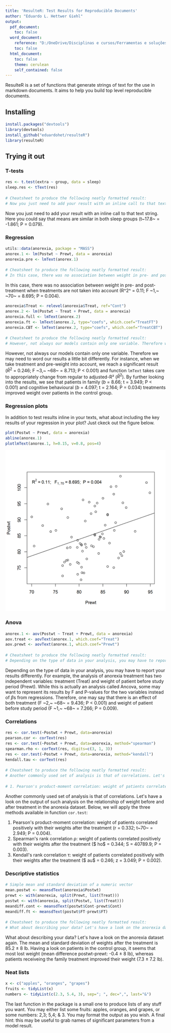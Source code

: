```yaml
---
title: 'ResulteR: Test Results for Reproducible Documents'
author: "Eduardo L. Hettwer Giehl"
output: 
  pdf_document:
    toc: false
  word_document:
    reference: "D:/OneDrive/Disciplinas e cursos/Ferramentas e soluções/Parte 5 - R e Markdown/plos/estilo.docx"
    toc: false
  html_document:
    toc: false
    theme: cerulean
    self_contained: false
---
```



ResulteR is a set of functions that generate strings of text for the use in markdown documents. It aims to help you build top level reproducible documents.

## Installing


```r
install.packages("devtools")
library(devtools)
install_github("eduardohet/resulteR")
library(resulteR)
```

## Trying it out

### T-tests

```r
res <- t.test(extra ~ group, data = sleep)
sleep.res <- tText(res)

# Cheatsheet to produce the following neatly formatted result: 
# Now you just need to add your result with an inline call to that text string. Here you could say that means are similar in both sleep groups (`r sleep.res`).
```
Now you just need to add your result with an inline call to that text string. Here you could say that means are similar in both sleep groups (t~17.8~ = -1.861; P = 0.079).

### Regression

```r
utils::data(anorexia, package = "MASS")
anorex.1 <- lm(Postwt ~ Prewt, data = anorexia)
anorexia.pre <- lmText(anorex.1)

# Cheatsheet to produce the following neatly formatted result: 
# In this case, there was no association between weight in pre- and post-treatment when treatments are not taken into account (`r anorexia.pre`).
```
In this case, there was no association between weight in pre- and post-treatment when treatments are not taken into account (R^2^ = 0.11; F ~1,~ ~70~ = 8.695; P = 0.004). 


```r
anorexia$Treat <- relevel(anorexia$Treat, ref="Cont")
anorex.2 <- lm(Postwt ~ Treat + Prewt, data = anorexia)
anorexia.full <- lmText(anorex.2)
anorexia.ft <- lmText(anorex.2, type="coefs", which.coef="TreatFT")
anorexia.CBT <- lmText(anorex.2, type="coefs", which.coef="TreatCBT")

# Cheatsheet to produce the following neatly formatted result:
# However, not always our models contain only one variable. Therefore we may need to word our results a little bit  differently. For instance, when we take treatment and pre-weight into account, we reach a significant result (`r anorexia.full`) and function `lmText` takes care to appropriately change from regular to adjusted-R² ($\\bar{R}^{2}$). By further looking into the results, we see that patients in family (`r anorexia.ft`) and cognitive  behavioural (`r anorexia.CBT`) treatments improved weight over patients in the control group.
```
However, not always our models contain only one variable. Therefore we may need to word our results a little bit differently. For instance, when we take treatment and pre-weight into account, we reach a significant result ($\bar{R}^{2}$ = 0.246; F ~3,~ ~68~ = 8.713; P < 0.001) and function `lmText` takes care to appropriately change from regular to adjusted-R² ($\bar{R}^{2}$). By further looking into the results, we see that patients in family (*b* = 8.66; t = 3.949; P < 0.001) and cognitive behavioural (*b* = 4.097; t = 2.164; P = 0.034) treatments improved weight over patients in the control group.

### Regression plots

In addition to test results inline in your texts, what about including the key results of your regression in your plot? Just ckeck out the figure below. 

```r
plot(Postwt ~ Prewt, data = anorexia)
abline(anorex.1)
plotlmText(anorex.1, h=0.15, v=0.8, pos=4)
```

![plot of chunk reg.plot](figure/reg.plot-1.png)


### Anova

```r
anorex.1 <- aov(Postwt ~ Treat + Prewt, data = anorexia)
aov.treat <- aovText(anorex.1, which.coef="Treat")
aov.prewt <- aovText(anorex.1, which.coef="Prewt")

# Cheatsheet to produce the following neatly formatted result:
# Depending on the type of data in your analysis, you may have to report your results differently. For example, the analysis of anorexia treatment has two independent variables: treatment (Treat) and weight of patient before study period (Prewt). While this is actually an analysis called Ancova, some may want to represent its results by F and P-values for the two variables instead of betas from regressions. Therefore, one may say that there is an effect of both treatment (`r aov.treat`) and weight of patient before study period (`r aov.prewt`).
```
Depending on the type of data in your analysis, you may have to report your results differently. For example, the analysis of anorexia treatment has two independent variables: treatment (Treat) and weight of patient before study period (Prewt). While this is actually an analysis called Ancova, some may want to represent its results by F and P-values for the two variables instead of $\beta$s from regressions. Therefore, one may say that there is an effect of both treatment (F ~2,~ ~68~ = 9.436; P < 0.001) and weight of patient before study period (F ~1,~ ~68~ = 7.266; P = 0.009).

### Correlations

```r
res <- cor.test(~Postwt + Prewt, data=anorexia)
pearson.cor <- corText(res)
res <- cor.test(~Postwt + Prewt, data=anorexia, method="spearman")
spearman.rho <- corText(res, digits=c(3, 1, 3))
res <- cor.test(~Postwt + Prewt, data=anorexia, method="kendall")
kendall.tau <- corText(res)

# Cheatsheet to produce the following neatly formatted result:
# Another commonly used set of analysis is that of correlations. Let's have a look on the output of such analysis on the relationship of weight before and after treatment in the anorexia dataset. Below, we will apply the three methods available in function `cor.test`:

# 1. Pearson's product-moment correlation: weight of patients correlated positively with their weights after the treatment (`r pearson.cor`)...
```
Another commonly used set of analysis is that of correlations. Let's have a look on the output of such analysis on the relationship of weight before and after treatment in the anorexia dataset. Below, we will apply the three methods available in function `cor.test`:

1. Pearson's product-moment correlation: weight of patients correlated positively with their weights after the treatment (r = 0.332; t~70~ = 2.949; P = 0.004).
2. Spearman's rank correlation &rho;: weight of patients correlated positively with their weights after the treatment ($
ho$ = 0.344; S = 40789.9; P = 0.003).
3. Kendall's rank correlation &tau;: weight of patients correlated positively with their weights after the treatment ($	au$ = 0.246; z = 3.049; P = 0.002).

### Descriptive statistics

```r
# Simple mean and standard deviation of a numeric vector
mean.postwt <- meansdText(anorexia$Postwt)
prewt <- with(anorexia, split(Prewt, list(Treat)))
postwt <- with(anorexia, split(Postwt, list(Treat)))
meandiff.cont <- meansdText(postwt$Cont-prewt$Cont)
meandiff.ft <- meansdText(postwt$FT-prewt$FT)

# Cheatsheet to produce the following neatly formatted result:
# What about describing your data? Let's have a look on the anorexia dataset again. The mean and standard deviation of weights after the treatment is `r mean.postwt` lb. Having a look on patients in the control group, it seems that most lost weight (mean difference postwt-prewt: `r meandiff.cont` lb), whereas patients receiveing the family treatment improved their weight (`r meandiff.ft` lb).
```
What about describing your data? Let's have a look on the anorexia dataset again. The mean and standard deviation of weights after the treatment is 85.2 $\pm$ 8 lb. Having a look on patients in the control group, it seems that most lost weight (mean difference postwt-prewt: -0.4 $\pm$ 8 lb), whereas patients receiveing the family treatment improved their weight (7.3 $\pm$ 7.2 lb).

### Neat lists 

```r
x <- c("apples", "oranges", "grapes")
fruits <- tidyList(x)
numbers <- tidyList(c(2.3, 5.4, 3), sep="; ", dec=",", last="&")
```
The last function in the package is a small one to produce lists of any stuff you want. You may either list some fruits: apples, oranges, and grapes, or some numbers: 2,3;  5,4;  & 3. You may format the output as you wish. A final hint: this may be useful to grab names of significant parameters from a model result.
